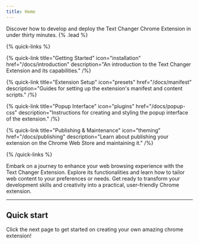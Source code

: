 ```yaml
---
title: Home
---
```


Discover how to develop and deploy the Text Changer Chrome Extension in under thirty minutes. {% .lead %}

{% quick-links %}

{% quick-link title="Getting Started" icon="installation" href="/docs/introduction" description="An introduction to the Text Changer Extension and its capabilities." /%}

{% quick-link title="Extension Setup" icon="presets" href="/docs/manifest" description="Guides for setting up the extension's manifest and content scripts." /%}

{% quick-link title="Popup Interface" icon="plugins" href="/docs/popup-css" description="Instructions for creating and styling the popup interface of the extension." /%}

{% quick-link title="Publishing & Maintenance" icon="theming" href="/docs/publishing" description="Learn about publishing your extension on the Chrome Web Store and maintaining it." /%}

{% /quick-links %}

Embark on a journey to enhance your web browsing experience with the Text Changer Extension. Explore its functionalities and learn how to tailor web content to your preferences or needs. Get ready to transform your development skills and creativity into a practical, user-friendly Chrome extension.

---

## Quick start

Click the next page to get started on creating your own amazing chrome extension!
